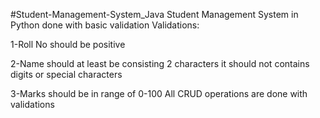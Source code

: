 #Student-Management-System_Java
Student Management System in Python done with basic validation Validations:

1-Roll No should be positive

2-Name should at least be consisting 2 characters it should not contains digits or special characters

3-Marks should be in range of 0-100
All CRUD operations are done with validations
